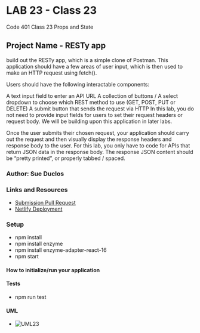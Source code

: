 # LAB 23 - Class 23
Code 401 Class 23 Props and State

## Project Name - RESTy app

build out the RESTy app, which is a simple clone of Postman. This application should have a few areas of user input, which is then used to make an HTTP request using fetch().

Users should have the following interactable components:

A text input field to enter an API URL
A collection of buttons / A select dropdown to choose which REST method to use (GET, POST, PUT or DELETE)
A submit button that sends the request via HTTP
In this lab, you do not need to provide input fields for users to set their request headers or request body. We will be building upon this application in later labs.

Once the user submits their chosen request, your application should carry out the request and then visually display the response headers and response body to the user. For this lab, you only have to code for APIs that return JSON data in the response body. The response JSON content should be “pretty printed”, or properly tabbed / spaced.


### Author: Sue Duclos

### Links and Resources

- [Submission Pull Request](https://github.com/sueduclos-401-advanced-javascript/lab-23/pull/1)
- [Netlify Deployment](www.abc.com)

### Setup

* npm install
* npm install enzyme
* npm install enzyme-adapter-react-16
* npm start

#### How to initialize/run your application

#### Tests

- npm run test

#### UML

- ![UML23](https://github.com/sueduclos-401-advanced-javascript/lab-22/blob/master/assets/lab-23-uml.png)
